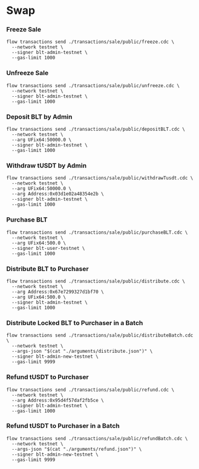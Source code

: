 # Swap
### Freeze Sale
```
flow transactions send ./transactions/sale/public/freeze.cdc \
  --network testnet \
  --signer blt-admin-testnet \
  --gas-limit 1000
```

### Unfreeze Sale
```
flow transactions send ./transactions/sale/public/unfreeze.cdc \
  --network testnet \
  --signer blt-admin-testnet \
  --gas-limit 1000
```

### Deposit BLT by Admin
```
flow transactions send ./transactions/sale/public/depositBLT.cdc \
  --network testnet \
  --arg UFix64:50000.0 \
  --signer blt-admin-testnet \
  --gas-limit 1000
```

### Withdraw tUSDT by Admin
```
flow transactions send ./transactions/sale/public/withdrawTusdt.cdc \
  --network testnet \
  --arg UFix64:50000.0 \
  --arg Address:0x03d1e02a48354e2b \
  --signer blt-admin-testnet \
  --gas-limit 1000
```

### Purchase BLT
```
flow transactions send ./transactions/sale/public/purchaseBLT.cdc \
  --network testnet \
  --arg UFix64:500.0 \
  --signer blt-user-testnet \
  --gas-limit 1000
```

### Distribute BLT to Purchaser
```
flow transactions send ./transactions/sale/public/distribute.cdc \
  --network testnet \
  --arg Address:0x67e7299327d1bf70 \
  --arg UFix64:500.0 \
  --signer blt-admin-testnet \
  --gas-limit 1000
```

### Distribute Locked BLT to Purchaser in a Batch
```
flow transactions send ./transactions/sale/public/distributeBatch.cdc \
  --network testnet \
  --args-json "$(cat "./arguments/distribute.json")" \
  --signer blt-admin-new-testnet \
  --gas-limit 9999
```

### Refund tUSDT to Purchaser
```
flow transactions send ./transactions/sale/public/refund.cdc \
  --network testnet \
  --arg Address:0x95d4f57daf2fb5ce \
  --signer blt-admin-testnet \
  --gas-limit 1000
```

### Refund tUSDT to Purchaser in a Batch
```
flow transactions send ./transactions/sale/public/refundBatch.cdc \
  --network testnet \
  --args-json "$(cat "./arguments/refund.json")" \
  --signer blt-admin-new-testnet \
  --gas-limit 9999
```
